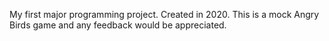 My first major programming project. Created in 2020. This is a mock Angry Birds game and any feedback would be appreciated. 
